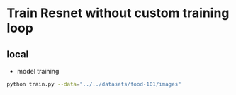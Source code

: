 # Train Resnet without custom training loop

## local

* model training
```bash
python train.py --data="../../datasets/food-101/images"
```
        




        








